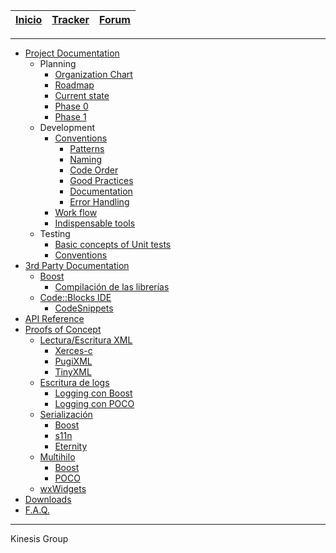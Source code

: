 |[Inicio](WikiRoot.md)|[Tracker](http://code.google.com/p/quimeraengine/wiki/Tracker?tm=3)|[Forum](http://kinesisforum.elalumbramiento.org/index.php)|
|:--------------------|:------------------------------------------------------------------|:---------------------------------------------------------|


---


  * [Project Documentation](DocProject.md)
    * Planning
      * [Organization Chart](OrgChart.md)
      * [Roadmap](Roadmap.md)
      * [Current state](CurrentState.md)
      * [Phase 0](Phase0.md)
      * [Phase 1](Phase1.md)
    * Development
      * [Conventions](Conventions.md)
        * [Patterns](PatternsConv.md)
        * [Naming](NamingConv.md)
        * [Code Order](OrderConv.md)
        * [Good Practices](GoodPracConv.md)
        * [Documentation](DocConv.md)
        * [Error Handling](ErrorConv.md)
      * [Work flow](Workflow.md)
      * [Indispensable tools](InTools.md)
    * Testing
      * [Basic concepts of Unit tests](ConcepUnitTest.md)
      * [Conventions](ConvTests.md)
  * [3rd Party Documentation](Doc3rdParty.md)
    * [Boost](DocBoost.md)
      * [Compilación de las librerías](CompBoost.md)
    * [Code::Blocks IDE](DocCodeBlocks.md)
      * [CodeSnippets](CodeSnippets.md)
  * [API Reference](RefAPI.md)
  * [Proofs of Concept](PoC.md)
    * [Lectura/Escritura XML](POCXMLParsing.md)
      * [Xerces-c](POCXMLXerces.md)
      * [PugiXML](POCXMLplugixml.md)
      * [TinyXML](POCXMLtinyxml.md)
    * [Escritura de logs](POCLogging.md)
      * [Logging con Boost](POCBoostLog.md)
      * [Logging con POCO](POCPOCOLog.md)
    * [Serialización](POCS11n.md)
      * [Boost](POCBoostSerial.md)
      * [s11n](POCs11nSerial.md)
      * [Eternity](POCeternitySerial.md)
    * [Multihilo](POCMulti.md)
      * [Boost](MultiBoost.md)
      * [POCO](MultiPoco.md)
    * [wxWidgets](POCwxWidgets.md)
  * [Downloads](Downloads.md)
  * [F.A.Q.](ProjectFAQ.md)

---

Kinesis Group